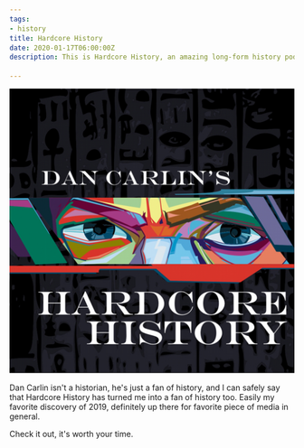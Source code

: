 ```yaml
---
tags:
- history
title: Hardcore History
date: 2020-01-17T06:00:00Z
description: This is Hardcore History, an amazing long-form history podcast

---
```

![](../assets/DC_HH_iTunes.jpg)

Dan Carlin isn't a historian, he's just a fan of history, and I can safely say that Hardcore History has turned me into a fan of history too. Easily my favorite discovery of 2019, definitely up there for favorite piece of media in general. 

Check it out, it's worth your time. 